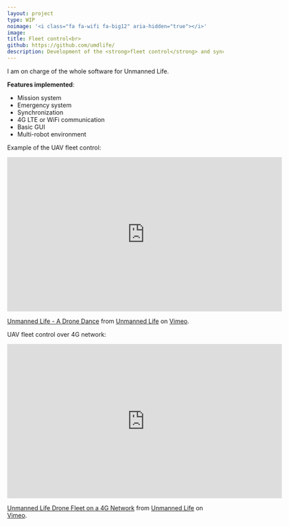 ```yaml
---
layout: project
type: WIP
noimage: '<i class="fa fa-wifi fa-big12" aria-hidden="true"></i>'
image: 
title: Fleet control<br>
github: https://github.com/umdlife/
description: Development of the <strong>fleet control</strong> and synchornization of a heterogeneous multi-robot environment as a Robotics Engineer for Unmanned Life. 
---
```


I am on charge of the whole software for Unmanned Life. 

**Features implemented**:

* Mission system
* Emergency system
* Synchronization
* 4G LTE or WiFi communication
* Basic GUI
* Multi-robot environment 

Example of the UAV fleet control:

<iframe src="https://player.vimeo.com/video/214880794" width="640" height="360" frameborder="0" webkitallowfullscreen mozallowfullscreen allowfullscreen></iframe>
<p><a href="https://vimeo.com/214880794">Unmanned Life - A Drone Dance</a> from <a href="https://vimeo.com/user58773078">Unmanned Life</a> on <a href="https://vimeo.com">Vimeo</a>.</p>

UAV fleet control over 4G network:

<iframe src="https://player.vimeo.com/video/220963572" width="640" height="360" frameborder="0" webkitallowfullscreen mozallowfullscreen allowfullscreen></iframe>
<p><a href="https://vimeo.com/220963572">Unmanned Life Drone Fleet on a 4G Network</a> from <a href="https://vimeo.com/user58773078">Unmanned Life</a> on <a href="https://vimeo.com">Vimeo</a>.</p>
